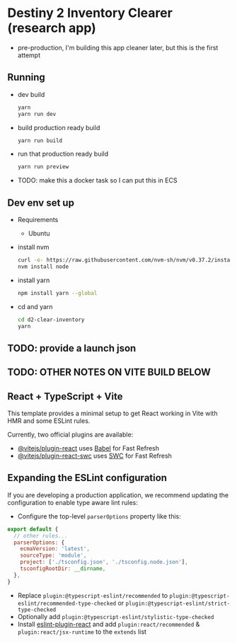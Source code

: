 # Destiny 2 Inventory Clearer (research app)

* pre-production, I'm building this app cleaner later, but this is the first attempt

## Running

* dev build

  ``` bash
  yarn
  yarn run dev
  ```

* build production ready build

  ``` bash
  yarn run build
  ```

* run that production ready build

  ``` bash
  yarn run preview
  ```

* TODO: make this a docker task so I can put this in ECS

## Dev env set up

* Requirements
  * Ubuntu

* install nvm

  ``` bash
  curl -o- https://raw.githubusercontent.com/nvm-sh/nvm/v0.37.2/install.sh | bash
  nvm install node
  ```

* install yarn

  ``` bash
  npm install yarn --global
  ```

* cd and yarn

  ``` bash
  cd d2-clear-inventory
  yarn
  ```

## TODO: provide a launch json

## TODO: OTHER NOTES ON VITE BUILD BELOW

## React + TypeScript + Vite

This template provides a minimal setup to get React working in Vite with HMR and some ESLint rules.

Currently, two official plugins are available:

- [@vitejs/plugin-react](https://github.com/vitejs/vite-plugin-react/blob/main/packages/plugin-react/README.md) uses [Babel](https://babeljs.io/) for Fast Refresh
- [@vitejs/plugin-react-swc](https://github.com/vitejs/vite-plugin-react-swc) uses [SWC](https://swc.rs/) for Fast Refresh

## Expanding the ESLint configuration

If you are developing a production application, we recommend updating the configuration to enable type aware lint rules:

- Configure the top-level `parserOptions` property like this:

```js
export default {
  // other rules...
  parserOptions: {
    ecmaVersion: 'latest',
    sourceType: 'module',
    project: ['./tsconfig.json', './tsconfig.node.json'],
    tsconfigRootDir: __dirname,
  },
}
```

- Replace `plugin:@typescript-eslint/recommended` to `plugin:@typescript-eslint/recommended-type-checked` or `plugin:@typescript-eslint/strict-type-checked`
- Optionally add `plugin:@typescript-eslint/stylistic-type-checked`
- Install [eslint-plugin-react](https://github.com/jsx-eslint/eslint-plugin-react) and add `plugin:react/recommended` & `plugin:react/jsx-runtime` to the `extends` list
